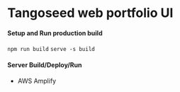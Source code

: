 # Tangoseed web portfolio UI

#### Setup and Run production build

`npm run build`
`serve -s build`

#### Server Build/Deploy/Run

- AWS Amplify
